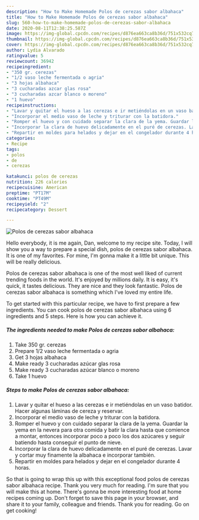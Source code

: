 ```yaml
---
description: "How to Make Homemade Polos de cerezas sabor albahaca"
title: "How to Make Homemade Polos de cerezas sabor albahaca"
slug: 560-how-to-make-homemade-polos-de-cerezas-sabor-albahaca
date: 2020-08-11T12:38:25.587Z
image: https://img-global.cpcdn.com/recipes/d876ea663ca8b36d/751x532cq70/polos-de-cerezas-sabor-albahaca-foto-principal.jpg
thumbnail: https://img-global.cpcdn.com/recipes/d876ea663ca8b36d/751x532cq70/polos-de-cerezas-sabor-albahaca-foto-principal.jpg
cover: https://img-global.cpcdn.com/recipes/d876ea663ca8b36d/751x532cq70/polos-de-cerezas-sabor-albahaca-foto-principal.jpg
author: Lydia Alvarado
ratingvalue: 5
reviewcount: 36942
recipeingredient:
- "350 gr. cerezas"
- "1/2 vaso leche fermentada o agria"
- "3 hojas albahaca"
- "3 cucharadas azcar glas rosa"
- "3 cucharadas azcar blanco o moreno"
- "1 huevo"
recipeinstructions:
- "Lavar y quitar el hueso a las cerezas e ir metiéndolas en un vaso batidor. Hacer algunas láminas de cereza y reservar."
- "Incorporar el medio vaso de leche y triturar con la batidora."
- "Romper el huevo y con cuidado separar la clara de la yema. Guardar la yema en la nevera para otra comida y batir la clara hasta que comience a montar, entonces incorporar poco a poco los dos azúcares y seguir batiendo hasta conseguir el punto de nieve."
- "Incorporar la clara de huevo delicadamente en el puré de cerezas. Lavar y cortar muy finamente la albahaca e incorporar también."
- "Repartir en moldes para helados y dejar en el congelador durante 4 horas."
categories:
- Recipe
tags:
- polos
- de
- cerezas

katakunci: polos de cerezas 
nutrition: 226 calories
recipecuisine: American
preptime: "PT17M"
cooktime: "PT49M"
recipeyield: "2"
recipecategory: Dessert

---
```



![Polos de cerezas sabor albahaca](https://img-global.cpcdn.com/recipes/d876ea663ca8b36d/751x532cq70/polos-de-cerezas-sabor-albahaca-foto-principal.jpg)

Hello everybody, it is me again, Dan, welcome to my recipe site. Today, I will show you a way to prepare a special dish, polos de cerezas sabor albahaca. It is one of my favorites. For mine, I'm gonna make it a little bit unique. This will be really delicious.



Polos de cerezas sabor albahaca is one of the most well liked of current trending foods in the world. It's enjoyed by millions daily. It is easy, it's quick, it tastes delicious. They are nice and they look fantastic. Polos de cerezas sabor albahaca is something which I've loved my entire life.


To get started with this particular recipe, we have to first prepare a few ingredients. You can cook polos de cerezas sabor albahaca using 6 ingredients and 5 steps. Here is how you can achieve it.

<!--inarticleads1-->

##### The ingredients needed to make Polos de cerezas sabor albahaca:

1. Take 350 gr. cerezas
1. Prepare 1/2 vaso leche fermentada o agria
1. Get 3 hojas albahaca
1. Make ready 3 cucharadas azúcar glas rosa
1. Make ready 3 cucharadas azúcar blanco o moreno
1. Take 1 huevo




<!--inarticleads2-->

##### Steps to make Polos de cerezas sabor albahaca:

1. Lavar y quitar el hueso a las cerezas e ir metiéndolas en un vaso batidor. Hacer algunas láminas de cereza y reservar.
1. Incorporar el medio vaso de leche y triturar con la batidora.
1. Romper el huevo y con cuidado separar la clara de la yema. Guardar la yema en la nevera para otra comida y batir la clara hasta que comience a montar, entonces incorporar poco a poco los dos azúcares y seguir batiendo hasta conseguir el punto de nieve.
1. Incorporar la clara de huevo delicadamente en el puré de cerezas. Lavar y cortar muy finamente la albahaca e incorporar también.
1. Repartir en moldes para helados y dejar en el congelador durante 4 horas.




So that is going to wrap this up with this exceptional food polos de cerezas sabor albahaca recipe. Thank you very much for reading. I'm sure that you will make this at home. There's gonna be more interesting food at home recipes coming up. Don't forget to save this page in your browser, and share it to your family, colleague and friends. Thank you for reading. Go on get cooking!
